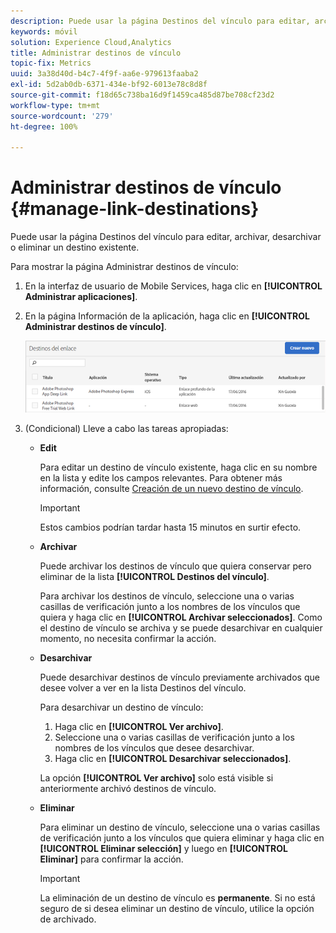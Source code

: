 ```yaml
---
description: Puede usar la página Destinos del vínculo para editar, archivar, desarchivar o eliminar un destino existente.
keywords: móvil
solution: Experience Cloud,Analytics
title: Administrar destinos de vínculo
topic-fix: Metrics
uuid: 3a38d40d-b4c7-4f9f-aa6e-979613faaba2
exl-id: 5d2ab0db-6371-434e-bf92-6013e78c8d8f
source-git-commit: f18d65c738ba16d9f1459ca485d87be708cf23d2
workflow-type: tm+mt
source-wordcount: '279'
ht-degree: 100%

---
```


# Administrar destinos de vínculo {#manage-link-destinations}

Puede usar la página Destinos del vínculo para editar, archivar, desarchivar o eliminar un destino existente.

Para mostrar la página Administrar destinos de vínculo:

1. En la interfaz de usuario de Mobile Services, haga clic en **[!UICONTROL Administrar aplicaciones]**.
1. En la página Información de la aplicación, haga clic en **[!UICONTROL Administrar destinos de vínculo]**.

   ![Destinos del enlace](assets/link_destinations_list.png)

1. (Condicional) Lleve a cabo las tareas apropiadas:

   * **Edit**

      Para editar un destino de vínculo existente, haga clic en su nombre en la lista y edite los campos relevantes. Para obtener más información, consulte [Creación de un nuevo destino de vínculo](/help/using/acquisition-main/c-manage-link-destinations/t-create-new-app-deep-link-destination.md).

      >[!IMPORTANT]
      >
      >Estos cambios podrían tardar hasta 15 minutos en surtir efecto.

   * **Archivar**

      Puede archivar los destinos de vínculo que quiera conservar pero eliminar de la lista **[!UICONTROL Destinos del vínculo]**.

      Para archivar los destinos de vínculo, seleccione una o varias casillas de verificación junto a los nombres de los vínculos que quiera y haga clic en **[!UICONTROL Archivar seleccionados]**. Como el destino de vínculo se archiva y se puede desarchivar en cualquier momento, no necesita confirmar la acción.

   * **Desarchivar**

      Puede desarchivar destinos de vínculo previamente archivados que desee volver a ver en la lista Destinos del vínculo.

      Para desarchivar un destino de vínculo:

      1. Haga clic en **[!UICONTROL Ver archivo]**.
      1. Seleccione una o varias casillas de verificación junto a los nombres de los vínculos que desee desarchivar.
      1. Haga clic en **[!UICONTROL Desarchivar seleccionados]**.

      La opción **[!UICONTROL Ver archivo]** solo está visible si anteriormente archivó destinos de vínculo.

   * **Eliminar**

      Para eliminar un destino de vínculo, seleccione una o varias casillas de verificación junto a los vínculos que quiera eliminar y haga clic en **[!UICONTROL Eliminar selección]** y luego en **[!UICONTROL Eliminar]** para confirmar la acción.

      >[!IMPORTANT]
      >
      >La eliminación de un destino de vínculo es **permanente**. Si no está seguro de si desea eliminar un destino de vínculo, utilice la opción de archivado.
